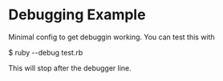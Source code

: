 # Debugging Example

Minimal config to get debuggin working. You can test this with

  $ ruby --debug test.rb

This will stop after the debugger line.
